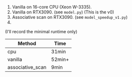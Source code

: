 1. Vanilla on 16-core CPU (Xeon W-3335). 
2. Vanilla on RTX3090. (see `model.py`) (This is the v0)
3. Associative scan on RTX3090. (see `model_speedup_v1.py`)
4. 

(I'll record the minimal runtime only)

| Method            | Time    |
|-------------------|---------|
| cpu               | 31min   |
| vanilla           | 52min+  |
| associative_scan  | 9min    |